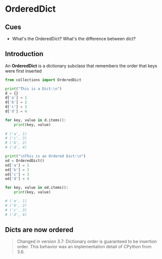 # OrderedDict

## Cues
* What's the OrderedDict? What's the difference between dict?

## Introduction
An **OrderedDict** is a dictionary subclass that remembers the order that keys were first inserted

```python
from collections import OrderedDict 

print("This is a Dict:\n") 
d = {} 
d['a'] = 1
d['b'] = 2
d['c'] = 3
d['d'] = 4

for key, value in d.items(): 
    print(key, value) 
    
# ('a', 1)
# ('c', 3)
# ('b', 2)
# ('d', 4)

print("\nThis is an Ordered Dict:\n") 
od = OrderedDict() 
od['a'] = 1
od['b'] = 2
od['c'] = 3
od['d'] = 4

for key, value in od.items(): 
    print(key, value) 

# ('a', 1)
# ('b', 2)
# ('c', 3)
# ('d', 4)

```

## Dicts are now ordered
> Changed in version 3.7: Dictionary order is guaranteed to be insertion order. This behavior was an implementation detail of CPython from 3.6.
